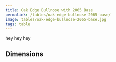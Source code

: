 ```yaml
---
title: Oak Edge Bullnose with 2065 Base
permalink: /tables/oak-edge-bullnose-2065-base/
image: tables/oak-edge-bullnose-2065-base.jpg
tags: table
---
```


hey hey hey


## Dimensions
